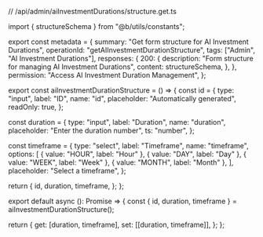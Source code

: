 // /api/admin/aiInvestmentDurations/structure.get.ts

import { structureSchema } from "@b/utils/constants";

export const metadata = {
  summary: "Get form structure for AI Investment Durations",
  operationId: "getAIInvestmentDurationStructure",
  tags: ["Admin", "AI Investment Durations"],
  responses: {
    200: {
      description: "Form structure for managing AI Investment Durations",
      content: structureSchema,
    },
  },
  permission: "Access AI Investment Duration Management",
};

export const aiInvestmentDurationStructure = () => {
  const id = {
    type: "input",
    label: "ID",
    name: "id",
    placeholder: "Automatically generated",
    readOnly: true,
  };

  const duration = {
    type: "input",
    label: "Duration",
    name: "duration",
    placeholder: "Enter the duration number",
    ts: "number",
  };

  const timeframe = {
    type: "select",
    label: "Timeframe",
    name: "timeframe",
    options: [
      { value: "HOUR", label: "Hour" },
      { value: "DAY", label: "Day" },
      { value: "WEEK", label: "Week" },
      { value: "MONTH", label: "Month" },
    ],
    placeholder: "Select a timeframe",
  };

  return {
    id,
    duration,
    timeframe,
  };
};

export default async (): Promise<object> => {
  const { id, duration, timeframe } = aiInvestmentDurationStructure();

  return {
    get: [duration, timeframe],
    set: [[duration, timeframe]],
  };
};
